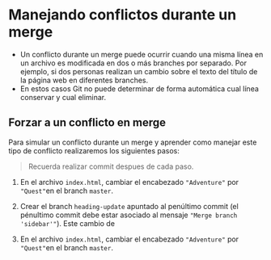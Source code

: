 # Manejando conflictos durante un merge

 - Un conflicto durante un merge puede ocurrir cuando una misma línea en un archivo es modificada en dos o más branches por separado. Por ejemplo, si dos personas realizan un cambio sobre el texto del título de la página web en diferentes branches.
 - En estos casos Git no puede determinar de forma automática cual línea conservar y cual eliminar.

## Forzar a un conflicto en merge

Para simular un conflicto durante un merge y aprender como manejar este tipo de conflicto realizaremos los siguientes pasos:

> Recuerda realizar commit despues de cada paso.

 1. En el archivo `index.html`, cambiar el encabezado `"Adventure"` por `"Quest"`en el branch `master`.

 2. Crear el branch `heading-update` apuntado al penúltimo commit (el pénultimo commit debe estar asociado al mensaje `"Merge branch 'sidebar'"`). Este cambio de

 3. En el archivo `index.html`, cambiar el encabezado `"Adventure"` por `"Quest"`en el branch `master`.

<!--stackedit_data:
eyJoaXN0b3J5IjpbLTE0NDg0ODE1ODksMTc3ODc0Mjk5MSwtMz
gwMDUzNDM1XX0=
-->